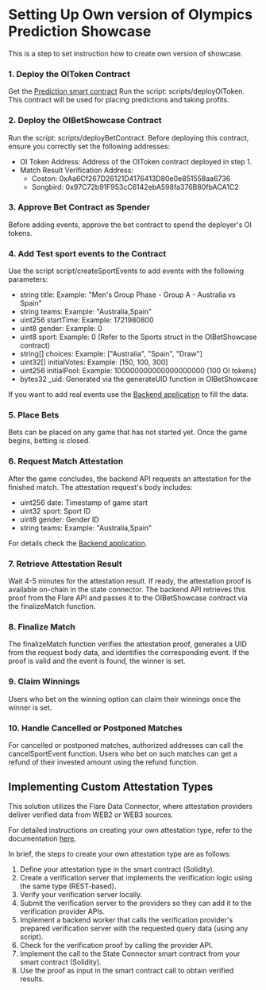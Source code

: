 
# Setting Up Own version of Olympics Prediction Showcase

This is a step to set instruction how to create own version of showcase.

### 1. Deploy the OIToken Contract

Get the [Prediction smart contract](https://github.com/kalmiallc/oi-prediction-smartcontract)
Run the script: scripts/deployOIToken. This contract will be used for placing predictions and taking profits.

### 2. Deploy the OIBetShowcase Contract

Run the script: scripts/deployBetContract. Before deploying this contract, ensure you correctly set the following addresses:

- OI Token Address: Address of the OIToken contract deployed in step 1.
- Match Result Verification Address:
  - Coston: 0xAa6Cf267D26121D4176413D80e0e851558aa6736
  - Songbird: 0x97C72b91F953cC6142ebA598fa376B80fbACA1C2

### 3. Approve Bet Contract as Spender

Before adding events, approve the bet contract to spend the deployer's OI tokens.

### 4. Add Test sport events to the Contract

Use the script script/createSportEvents to add events with the following parameters:

- string title: Example: "Men's Group Phase - Group A - Australia vs Spain"
- string teams: Example: "Australia,Spain"
- uint256 startTime: Example: 1721980800
- uint8 gender: Example: 0
- uint8 sport: Example: 0 (Refer to the Sports struct in the OIBetShowcase contract)
- string[] choices: Example: ["Australia", "Spain", "Draw"]
- uint32[] initialVotes: Example: [150, 100, 300]
- uint256 initialPool: Example: 100000000000000000000 (100 OI tokens)
- bytes32 _uid: Generated via the generateUID function in OIBetShowcase

If you want to add real events use the [Backend application](https://github.com/kalmiallc/oi-prediction-backend) to fill the data.

### 5. Place Bets

Bets can be placed on any game that has not started yet. Once the game begins, betting is closed.

### 6. Request Match Attestation

After the game concludes, the backend API requests an attestation for the finished match. The attestation request's body includes:

- uint256 date: Timestamp of game start
- uint32 sport: Sport ID
- uint8 gender: Gender ID
- string teams: Example: "Australia,Spain"

For details check the [Backend application](https://github.com/kalmiallc/oi-prediction-backend).

### 7. Retrieve Attestation Result

Wait 4-5 minutes for the attestation result. If ready, the attestation proof is available on-chain in the state connector. The backend API retrieves this proof from the Flare API and passes it to the OIBetShowcase contract via the finalizeMatch function.

### 8. Finalize Match

The finalizeMatch function verifies the attestation proof, generates a UID from the request body data, and identifies the corresponding event. If the proof is valid and the event is found, the winner is set.

### 9. Claim Winnings

Users who bet on the winning option can claim their winnings once the winner is set.

### 10. Handle Cancelled or Postponed Matches

For cancelled or postponed matches, authorized addresses can call the cancelSportEvent function. Users who bet on such matches can get a refund of their invested amount using the refund function.

## Implementing Custom Attestation Types

This solution utilizes the Flare Data Connector, where attestation providers deliver verified data from WEB2 or WEB3 sources.

For detailed instructions on creating your own attestation type, refer to the documentation [here](https://github.com/flare-foundation/songbird-state-connector-protocol).

In brief, the steps to create your own attestation type are as follows:

1. Define your attestation type in the smart contract (Solidity).
2. Create a verification server that implements the verification logic using the same type (REST-based).
3. Verify your verification server locally.
4. Submit the verification server to the providers so they can add it to the verification provider APIs.
5. Implement a backend worker that calls the verification provider's prepared verification server with the requested query data (using any script).
6. Check for the verification proof by calling the provider API.
7. Implement the call to the State Connector smart contract from your smart contract (Solidity).
8. Use the proof as input in the smart contract call to obtain verified results.
